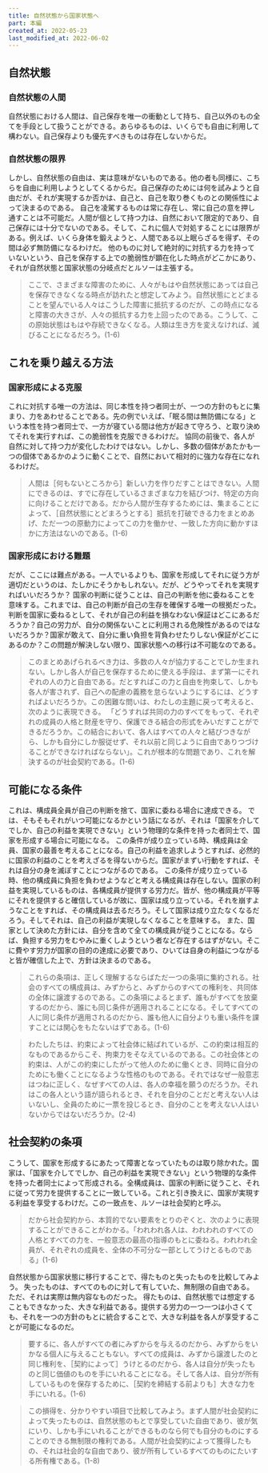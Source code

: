 ```yaml
---
title: 自然状態から国家状態へ
part: 本編
created_at: 2022-05-23
last_modified_at: 2022-06-02
---
```


## 自然状態

### 自然状態の人間

自然状態における人間は、自己保存を唯一の衝動として持ち、自己以外のもの全てを手段として扱うことができる。あらゆるものは、いくらでも自由に利用して構わない。自己保存よりも優先すべきものは存在しないからだ。

### 自然状態の限界

しかし、自然状態の自由は、実は意味がないものである。他の者も同様に、こちらを自由に利用しようとしてくるからだ。自己保存のためには何を試みようと自由だが、それが実現するか否かは、自己と、自己を取り巻くものとの関係性によって決まるのである。
自己を凌駕するものは常に存在し、常に自己の意を押し通すことは不可能だ。人間が個として持つ力は、自然において限定的であり、自己保存には十分でないのである。そして、これに個人で対処することには限界がある。例えば、いくら身体を鍛えようと、人間である以上眠らざるを得ず、その間は必ず無防備になるわけだ。
他のものに対して絶対的に対抗する力を持っていないという、自己を保存する上での脆弱性が顕在化した時点がどこかにあり、それが自然状態と国家状態の分岐点だとルソーは主張する。

>ここで、さまざまな障害のために、人々がもはや自然状態にあっては自己を保存できなくなる時点が訪れたと想定してみよう。自然状態にとどまることを望んでいる人々はこうした障害に抵抗するのだが、この時点になると障害の大きさが、人々の抵抗する力を上回ったのである。こうして、この原始状態はもはや存続できなくなる。人類は生き方を変えなければ、滅びることになるだろう。(1-6)

## これを乗り越える方法

### 国家形成による克服

これに対抗する唯一の方法は、同じ本性を持つ者同士が、一つの方針のもとに集まり、力をあわせることである。先の例でいえば、「眠る間は無防備になる」という本性を持つ者同士で、一方が寝ている間は他方が起きて守ろう、と取り決めてそれを実行すれば、この脆弱性を克服できるわけだ。
協同の前後で、各人が自然に対して持つ力が変化したわけではない。しかし、多数の個体があたかも一つの個体であるかのように動くことで、自然において相対的に強力な存在になれるわけだ。

>人間は［何もないところから］新しい力を作りだすことはできない。人間にできるのは、すでに存在しているさまざまな力を結びつけ、特定の方向に向けることだけである。だから人間が生存するためには、集まることによって、［自然状態にとどまろうとする］抵抗を打破できる力をまとめあげ、ただ一つの原動力によってこの力を働かせ、一致した方向に動かすほかに方法はないのである。(1-6)

### 国家形成における難題

だが、ここには難点がある。一人でいるよりも、国家を形成してそれに従う方が適切だというのは、たしかにそうかもしれない。だが、どうやってそれを実現すればいいだろうか？
国家の判断に従うことは、自己の判断を他に委ねることを意味する。これまでは、自己の判断が自己の生存を確保する唯一の根拠だった。判断を国家に委ねるとして、それが自己の利益を損なわない保証はどこにあるだろうか？自己の労力が、自分の関係ないことに利用される危険性があるのではないだろうか？国家が敢えて、自分に重い負担を背負わせたりしない保証がどこにあるのか？この問題が解決しない限り、国家状態への移行は不可能なのである。

>このまとめあげられるべき力は、多数の人々が協力することでしか生まれない。しかし各人が自己を保存するために使える手段は、まず第一にそれぞれの人の力と自由である。だとすればこの力と自由を拘束して、しかも各人が害されず、自己への配慮の義務を怠らないようにするには、どうすればよいだろうか。この困難な問いは、わたしの主題に戻って考えると、次のように表現できる。
>「どうすれば共同の力のすべてをもって、それぞれの成員の人格と財産を守り、保護できる結合の形式をみいだすことができるだろうか。この結合において、各人はすべての人々と結びつきながら、しかも自分にしか服従せず、それ以前と同じように自由でありつづけることができなければならない」。これが根本的な問題であり、これを解決するのが社会契約である。(1-6)

## 可能になる条件

これは、構成員全員が自己の判断を捨て、国家に委ねる場合に達成できる。
では、そもそもそれがいつ可能になるかという話になるが、それは「国家を介してでしか、自己の利益を実現できない」という物理的な条件を持った者同士で、国家を形成する場合に可能になる。
この条件が成り立っている時、構成員は全員、国家の最善を考えることになる。自己の利益を追求しようとすれば、必然的に国家の利益のことを考えざるを得ないからだ。国家がまずい行動をすれば、それは自分の身を滅ぼすことにつながるのである。
この条件が成り立っている時、他の構成員に負担を負わせようなどと考える構成員は存在しない。国家の利益を実現しているものは、各構成員が提供する労力だ。皆が、他の構成員が平等にそれを提供すると確信しているが故に、国家は成り立っている。それを崩すようなことをすれば、その構成員は去るだろう。そして国家は成り立たなくなるだろう。そしてそれは、自己の利益が実現しなくなることを意味する。
また、国家として決めた方針には、自分を含めて全ての構成員が従うことになる。ならば、負担する労力をむやみに重くしようという者など存在するはずがない。そこに費やす労力が国家の目的の達成に必要であり、ひいては自身の利益につながると皆が確信した上で、方針は決まるのである。

>これらの条項は、正しく理解するならばただ一つの条項に集約される。社会のすべての構成員は、みずからと、みずからのすべての権利を、共同体の全体に譲渡するのである。この条項によるとまず、誰もがすべてを放棄するのだから、誰にも同じ条件が適用されることになる。そしてすべての人に同じ条件が適用されるのだから、誰も他人に自分よりも重い条件を課すことには関心をもたないはずである。(1-6)

>わたしたちは、約束によって社会体に結ばれているが、この約束は相互的なものであるからこそ、拘束力をそなえているのである。この社会体との約束は、人がこの約束にしたがって他人のために働くとき、同時に自分のためにも働くことになるような性格のものである。それではなぜ一般意志はつねに正しく、なぜすべての人は、各人の幸福を願うのだろうか。それはこの各人という語が語られるとき、それを自分のことだと考えない人はいないし、全員のために一票を投じるとき、自分のことを考えない人はいないからではないだろうか。(2-4)

## 社会契約の条項

こうして、国家を形成するにあたって障害となっていたものは取り除かれた。国家は、「国家を介してでしか、自己の利益を実現できない」という物理的な条件を持った者同士によって形成される。全構成員は、国家の判断に従うこと、それに従って労力を提供することに一致している。これと引き換えに、国家が実現する利益を享受するわけだ。この一致点を、ルソーは社会契約と呼ぶ。

>だから社会契約から、本質的でない要素をとりのぞくと、次のように表現することができることがわかる。「われわれ各人は、われわれのすべての人格とすべての力を、一般意志の最高の指導のもとに委ねる。われわれ全員が、それぞれの成員を、全体の不可分な一部としてうけとるものである」(1-6)

自然状態から国家状態に移行することで、得たものと失ったものを比較してみよう。
失ったものは、すべてのものに対して有していた、無制限の自由である。ただ、それは実際は無内容なものだった。
得たものは、自然状態では想定することもできなかった、大きな利益である。提供する労力の一つ一つは小さくても、それを一つの方針のもとに統合することで、大きな利益を各人が享受することが可能になるのだ。

>要するに、各人がすべての者にみずからを与えるのだから、みずからをいかなる個人に与えることもない。すべての成員は、みずから譲渡したのと同じ権利を、［契約によって］うけとるのだから、各人は自分が失ったものと同じ価値のものを手にいれることになる。そして各人は、自分が所有しているものを保存するために、［契約を締結する前よりも］大きな力を手にいれる。(1-6)

>この損得を、分かりやすい項目で比較してみよう。まず人間が社会契約によって失ったものは、自然状態のもとで享受していた自由であり、彼が気にいり、しかも手にいれることができるものなら何でも自分のものにすることのできる無制限の権利である。人間が社会契約によって獲得したもの、それは社会的な自由であり、彼が所有しているすべてのものにたいする所有権である。(1-8)
